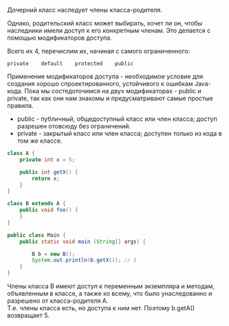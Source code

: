 Дочерний класс наследует члены класса-родителя. 

Однако, родительский класс может выбирать, хочет ли он, чтобы наследники имели доступ к его конкретным членам. Это делается с помощью модификаторов доступа.

Всего их 4, перечислим их, начиная с самого ограниченного:
```
private    default    protected    public
```
Применение модификаторов доступа - необходимое условие для создания хорошо спроектированного, устойчивого к ошибкам Java-кода. Пока мы состедоточимся на двух модификаторах - public и private, так как они нам знакомы и предусматривают самые простые правила.

- public - публичный, общедоступный класс или член класса; доступ разрешен отовсюду без ограничений.
- private - закрытый класс или член класса; доступен только из кода в том же классе.

```java
class A {
    private int x = 5;

    public int getX() {
        return x;
    }
}

class B extends A {
    public void foo() {
    }
}

public class Main {
    public static void main (String[] args) {

        B b = new B();
        System.out.println(b.getX()); // 5
    }
}
```

Члены класса B имеют доступ к переменным экземпляра и методам, объявленным в классе, а также ко всему, что было унаследованно и разрешено от класса-родителя A.  
Т.е. члены класса есть, но доступа к ним нет. Поэтому b.getA() возвращает 5.
